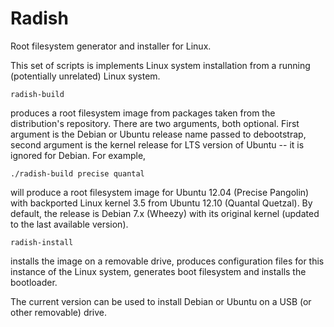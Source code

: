 Radish
======

Root filesystem generator and installer for Linux.

This set of scripts is implements Linux system installation from a running (potentially unrelated) Linux system.

    radish-build

produces a root filesystem image from packages taken from the distribution's repository. There are two arguments, both optional. First argument is the Debian or Ubuntu release name passed to debootstrap, second argument is the kernel release for LTS version of Ubuntu -- it is ignored for Debian. For example,

    ./radish-build precise quantal

will produce a root filesystem image for Ubuntu 12.04 (Precise Pangolin) with backported Linux kernel 3.5 from Ubuntu 12.10 (Quantal Quetzal). By default, the release is Debian 7.x (Wheezy) with its original kernel (updated to the last available version).


    radish-install

installs the image on a removable drive, produces configuration files for this instance of the Linux system, generates boot filesystem and installs the bootloader.

The current version can be used to install Debian or Ubuntu on a USB (or other removable) drive.
